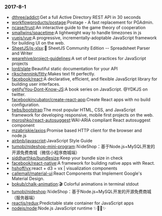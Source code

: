 ### 2017-8-1 
* [dthree/addict](https://github.com//dthree/addict):Get a full Active Directory REST API in 30 seconds 
* [workflowproducts/postage](https://github.com//workflowproducts/postage):Postage - A fast replacement for PGAdmin. 
* [ncase/trust](https://github.com//ncase/trust):An interactive guide to the game theory of cooperation 
* [smallwins/spacetime](https://github.com//smallwins/spacetime):A lightweight way to handle timezones in js 
* [vuejs/vue](https://github.com//vuejs/vue):A progressive, incrementally-adoptable JavaScript framework for building UI on the web. 
* [SheetJS/js-xlsx](https://github.com//SheetJS/js-xlsx):📗 SheetJS Community Edition -- Spreadsheet Parser and Writer 
* [wearehive/project-guidelines](https://github.com//wearehive/project-guidelines):A set of best practices for JavaScript projects 
* [lord/slate](https://github.com//lord/slate):Beautiful static documentation for your API 
* [rikschennink/fitty](https://github.com//rikschennink/fitty):Makes text fit perfectly. 
* [facebook/react](https://github.com//facebook/react):A declarative, efficient, and flexible JavaScript library for building user interfaces. 
* [getify/You-Dont-Know-JS](https://github.com//getify/You-Dont-Know-JS):A book series on JavaScript. @YDKJS on twitter. 
* [facebookincubator/create-react-app](https://github.com//facebookincubator/create-react-app):Create React apps with no build configuration. 
* [twbs/bootstrap](https://github.com//twbs/bootstrap):The most popular HTML, CSS, and JavaScript framework for developing responsive, mobile first projects on the web. 
* [moroshko/react-autosuggest](https://github.com//moroshko/react-autosuggest):WAI-ARIA compliant React autosuggest component 
* [mzabriskie/axios](https://github.com//mzabriskie/axios):Promise based HTTP client for the browser and node.js 
* [airbnb/javascript](https://github.com//airbnb/javascript):JavaScript Style Guide 
* [tumobi/nideshop-mini-program](https://github.com//tumobi/nideshop-mini-program):ＮideShop：基于Node.js+MySQL开发的开源免费商城（微信小程序商城端） 
* [siddharthkp/bundlesize](https://github.com//siddharthkp/bundlesize):Keep your bundle size in check 
* [facebook/react-native](https://github.com//facebook/react-native):A framework for building native apps with React. 
* [hshoff/vx](https://github.com//hshoff/vx):react + d3 = vx | visualization components 
* [callemall/material-ui](https://github.com//callemall/material-ui):React Components that Implement Google's Material Design. 
* [bokub/chalk-animation](https://github.com//bokub/chalk-animation):🎬 Colorful animations in terminal stdout 
* [tumobi/nideshop](https://github.com//tumobi/nideshop):ＮideShop：基于Node.js+MySQL开发的开源免费商城（服务器端） 
* [reactjs/redux](https://github.com//reactjs/redux):Predictable state container for JavaScript apps 
* [nodejs/node](https://github.com//nodejs/node):Node.js JavaScript runtime ✨🐢🚀✨ 
